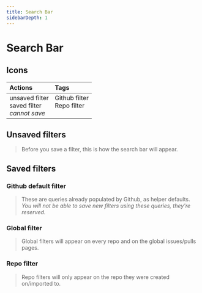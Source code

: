 ```yaml
---
title: Search Bar
sidebarDepth: 1
---
```


# Search Bar

## Icons

<table>
  <thead align="left">
    <th>Actions</th>
    <th>Tags</th>
  </thead>
  <tr>
    <td valign="top">
      <ul style="list-style: none; padding: 0; margin: 0;">
        <li><GsfIcon icon="heartOutline"/> unsaved filter</li>
        <li><GsfIcon icon="heart"/> saved filter</li>
        <li><GsfIcon icon="lock"/> <i>cannot save</i></li>
      </ul>
    </td>
    <td valign="top">
      <ul style="list-style: none; padding: 0; margin: 0;">
        <li><GsfIcon icon="github"/> Github filter</li>
        <li><GsfIcon icon="repo"/> Repo filter</li>
      </ul>
    </td>
  </tr>
</table>

## Unsaved filters

> Before you save a filter, this is how the search bar will appear.

<GsfSearchBar
  variant="new"
  width="100%"/>


## Saved filters

### Github default filter
> These are queries already populated by Github, as helper defaults.
> <br>*You will not be able to save new filters using these queries, they're reserved.*

<GsfSearchBar
  variant="default"
  width="100%"/>

### Global filter
> Global filters will appear on every repo and on the global issues/pulls pages.

<GsfSearchBar
  variant="global"
  width="100%"/>

### Repo filter
> Repo filters will only appear on the repo they were created on/imported to.

<GsfSearchBar
  variant="repo"
  width="100%"/>
